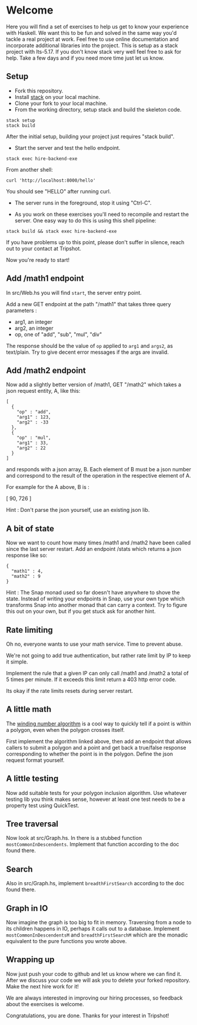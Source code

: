 # Welcome

Here you will find a set of exercises to help us get to know your
experience with Haskell. We want this to be fun and solved in the same
way you'd tackle a real project at work. Feel free to use online
documentation and incorporate additional libraries into the
project. This is setup as a stack project with lts-5.17. If you don't
know stack very well feel free to ask for help. Take a few days and if
you need more time just let us know.


## Setup

- Fork this repository.
- Install [stack](http://docs.haskellstack.org/en/stable/README/) on your local machine.
- Clone your fork to your local machine.
- From the working directory, setup stack and build the skeleton code.
```
stack setup
stack build
```
After the initial setup, building your project just requires "stack build".


- Start the server and test the hello endpoint.
```
stack exec hire-backend-exe
```
From another shell:
```
curl 'http://localhost:8000/hello'
```
You should see "HELLO" after running curl.

- The server runs in the foreground, stop it using "Ctrl-C".

- As you work on these exercises you'll need to recompile and restart the server. One easy way to do this is using this shell pipeline:
```
stack build && stack exec hire-backend-exe
```

If you have problems up to this point, please don't suffer in silence, reach out to your contact at Tripshot.

Now you're ready to start!


## Add /math1 endpoint

In src/Web.hs you will find `start`, the server entry point.

Add a new GET endpoint at the path "/math1" that takes three query parameters :

- arg1, an integer
- arg2, an integer
- op, one of "add", "sub", "mul", "div"

The response should be the value of `op` applied to `arg1` and `args2`, as text/plain. Try to give decent error messages if the args are invalid.


## Add /math2 endpoint

Now add a slightly better version of /math1, GET "/math2" which takes a json request entity, A, like this:

```
[
  {
    "op" : "add",
    "arg1" : 123,
    "arg2" : -33
  },
  {
    "op" : "mul",
    "arg1" : 33,
    "arg2" : 22
  }
]
```

and responds with a json array, B. Each element of B must be a json number and correspond to the result of the operation in the respective element of A.

For example for the A above, B is :

[ 90, 726 ]


Hint : Don't parse the json yourself, use an existing json lib.


## A bit of state

Now we want to count how many times /math1 and /math2 have been called since the last server restart.
Add an endpoint /stats which returns a json response like so:

```
{
  "math1" : 4,
  "math2" : 9
}
```

Hint : The Snap monad used so far doesn't have anywhere to shove the
state. Instead of writing your endpoints in Snap, use your own type
which transforms Snap into another monad that can carry a context.
Try to figure this out on your own, but if you get stuck ask for
another hint.



## Rate limiting

Oh no, everyone wants to use your math service. Time to prevent abuse.

We're not going to add true authentication, but rather rate limit by
IP to keep it simple.

Implement the rule that a given IP can only call /math1 and /math2 a
total of 5 times per minute. If it exceeds this limit return a 403
http error code.

Its okay if the rate limits resets during server restart.


## A little math

The [winding number algorithm](http://geomalgorithms.com/a03-_inclusion.html#wn_PnPoly()) is a cool way to quickly tell if a point is within a polygon, even when the polygon crosses itself.

First implement the algorithm linked above, then add an endpoint that
allows callers to submit a polygon and a point and get back a
true/false response corresponding to whether the point is in the
polygon. Define the json request format yourself.


## A little testing

Now add suitable tests for your polygon inclusion algorithm. Use
whatever testing lib you think makes sense, however at least one test
needs to be a property test using QuickTest.


## Tree traversal

Now look at src/Graph.hs. In there is a stubbed function `mostCommonInDescendents`. Implement that function according to the doc found there.

## Search

Also in src/Graph.hs, implement `breadthFirstSearch` according to the doc found there.


## Graph in IO

Now imagine the graph is too big to fit in memory. Traversing from a node to its children happens in IO, perhaps it calls out to a database.
Implement `mostCommonInDescendentsM` and `breadthFirstSearchM` which are the monadic equivalent to the pure functions you wrote above.


## Wrapping up

Now just push your code to github and let us know where we can find
it.  After we discuss your code we will ask you to delete your forked
repository. Make the next hire work for it!

We are always interested in improving our hiring processes, so
feedback about the exercises is welcome.

Congratulations, you are done. Thanks for your interest in Tripshot!

